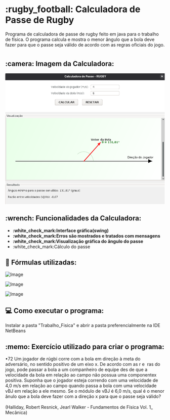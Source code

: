 <h1><strong>:rugby_football: Calculadora de Passe de Rugby</strong></h1>

Programa de calculadora de passe de rugby feito em java para o trabalho de física. O programa calcula e mostra o menor ângulo que a bola deve fazer para que o passe seja válido de acordo com as regras oficiais do jogo.
#

<h2>:camera: Imagem da Calculadora:</h2>

![Imagem da Calculadora](calculadora.png)


<h2><strong>:wrench: Funcionalidades da Calculadora:</strong></h2>
<ul>
  <li><strong>:white_check_mark:Interface gráfica(swing)</strong></li>
  <li><strong>:white_check_mark:Erros são mostrados e tratados com mensagens</strong></li>
  <li><strong>:white_check_mark:Visualização gráfica do ângulo do passe</strong></li>
  <li><strong></strong>:white_check_mark:Cálculo do passe</strong></li>
  </ul>


  <h2><strong>📐 Fórmulas utilizadas:</strong></h2>

![Image](https://github.com/user-attachments/assets/3c542142-baec-4652-b8fa-5406931fe964)



![Image](https://github.com/user-attachments/assets/3a74030c-c387-4f2d-92d4-d4b9e440edea)



![Image](https://github.com/user-attachments/assets/f184dc85-c782-416b-bc2a-c3609342ad30)


  


 <h2><strong>💻​ Como executar o programa:</strong></h2>
 Instalar a pasta "Trabalho_Fisica" e abrir a pasta preferencialmente na IDE NetBeans
 


<h2><strong>:memo: Exercício utilizado para criar o programa:</strong></h2>
•72 Um jogador de rúgbi corre com a bola em direção à meta do
adversário, no sentido positivo de um eixo x. De acordo com as r e ­
ras do jogo, pode passar a bola a um companheiro de equipe des­
de que a velocidade da bola em relação ao campo não possua uma
componentex positiva. Suponha que o jogador esteja correndo com
uma velocidade de 4,0 m/s em relação ao campo quando passa a
bola com uma velocidade vBJ em relação a ele mesmo. Se o módulo
de vBJ é 6,0 m/s, qual é o menor ânulo que a bola deve fazer com
a direção x para que o passe seja válido? 
<br>
<br>
(Halliday, Robert Resnick, Jearl Walker - Fundamentos de Física Vol. 1_ Mecânica)
